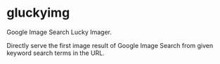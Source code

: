 # gluckyimg
Google Image Search Lucky Imager. 

Directly serve the first image result of Google Image Search from given keyword search terms in the URL.
